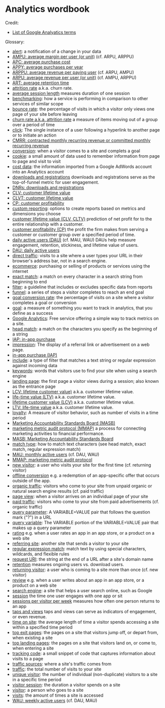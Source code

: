 # Analytics wordbook

Credit:

* [List of Google Analyatics terms](http://www.epower.com/google-analytics-glossary)

Glossary:

* [alert](?): a notification of a change in your data
* [AMPU: average margin per user (or unit)](https://wikipedia.org/wiki/Average_revenue_per_user) (cf. ARPU, ARPPU)
* [APC: average purchase cost](TODO)
* [APPY: average purchases per year](TODO)
* [ARPPU: average revenue per paying user](https://wikipedia.org/wiki/Average_revenue_per_user) (cf. ARPU, AMPU)
* [ARPU: average revenue per user (or unit)](https://wikipedia.org/wiki/Average_revenue_per_user) (cf. AMPU, ARPPU)
* [ART: average retention time](TODO)
* [attrition rate](https://en.wikipedia.org/wiki/Churn_rate) a.k.a. churn rate.
* [average session length](?) measures duration of one session
* [benchmarking](?): how a service is performing in comparison to other services of similar scope
* [bounce rate](?): the percentage of visits in which a visitor only views one page of your site before leaving
* [churn rate a.k.a. attrition rate](https://en.wikipedia.org/wiki/Churn_rate) a measure of items moving out of a group over a period of time 
* [click](?): The single instance of a user following a hyperlink to another page or to initiate an action
* [CMRR: contracted monthly recurring revenue or committed monthly recurring revenue](TODO)
* [conversion](?): when a visitor comes to a site and complets a goal
* [cookie](?): a small amount of data used to remember information from page to page and visit to visit
* [cost data](?): the information imported from a Google AdWords account into an Analytics account
* [downloads and registrations](TODO) downloads and registrations serve as the top-of-funnel metric for user engagement.
* [DNRs: downloads and registrations](TODO)
* [CLV: customer lifetime value](https://en.wikipedia.org/wiki/Customer_lifetime_value)
* [CLVT: customer lifetime value](https://en.wikipedia.org/wiki/Customer_lifetime_value)
* [CP: customer profitability](https://en.wikipedia.org/wiki/Customer_profitability)
* [custom reporting](?): options to create reports based on metrics and dimensions you choose
* [customer lifetime value (CLV, CLTV)](https://en.wikipedia.org/wiki/Customer_lifetime_value) prediction of net profit for to the entire relationship with a customer.
* [customer profitability (CP)](https://en.wikipedia.org/wiki/Customer_profitability) the profit the firm makes from serving a customer or customer group over a specified period of time.
* [daily active users (DAU)](https://wikipedia.org/wiki/Daily_Active_Users) (cf. MAU, WAU) DAUs help measure engagement, retention, stickiness, and lifetime value of users.
* [DAU: daily active users](https://wikipedia.org/wiki/Daily_Active_Users)
* [direct traffic](?): visits to a site where a user types your URL in their browser's address bar, not in a search engine.
* [ecommerce](?): purchasing or selling of products or services using the internet
* [exact match](?): a match on every character in a search string from beginning to end
* [filter](?): a guideline that includes or excludes specific data from reports
* [funnel](?): a series of steps a visitor completes to reach an end goal
* [goal conversion rate](?): the percentage of visits on a site where a visitor completes a goal or conversion
* [goal](?): a measure of something you want to track in analytics, that you define as a success
* [Google Analytics](?): Free service offering a simple way to track metrics on a site.
* [head match](?): a match on the characters you specify as the beginning of a string
* [IAP: in-app purchase](TODO)
* [impression](?): The display of a referral link or advertisement on a web page.
* [in-app purchase (IAP)](TODO)
* [include](?): a type of filter that matches a text string or regular expression against incoming data
* [keywords](?): words that visitors use to find your site when using a search engine
* [landing page](?): the first page a visitor views during a session; also known as the entrance page
* [LCV: lifetime customer value)](https://en.wikipedia.org/wiki/Customer_lifetime_value) a.k.a. customer lifetime value.
* [life-time value (LTV)](https://en.wikipedia.org/wiki/Customer_lifetime_value) a.k.a. customer lifetime value.
* [lifetime customer value (LCV)](https://en.wikipedia.org/wiki/Customer_lifetime_value) a.k.a. customer lifetime value.
* [LTV: life-time value](https://en.wikipedia.org/wiki/Customer_lifetime_value) a.k.a. customer lifetime value.
* [loyalty](?): A measure of visitor behavior, such as number of visits in a time period
* [Marketing Accountability Standards Board (MASB)](https://en.wikipedia.org/wiki/Marketing_Accountability_Standards_Board)
* [marketing metric audit protocol (MMAP)](https://en.wikipedia.org/wiki/Marketing_metric_audit_protocol) a process for connecting marketing activities to financial performance.
* [MASB: Marketing Accountability Standards Board](https://en.wikipedia.org/wiki/Marketing_Accountability_Standards_Board)
* [match type](?): how to match text characters (see head match, exact match, regular expression match)
* [MAU: monthly active users](TODO) (cf. DAU, WAU)
* [MMAP: marketing metric audit protocol](https://en.wikipedia.org/wiki/Marketing_metric_audit_protocol)
* [new visitor](?): a user who visits your site for the first time (cf. returning visitor)
* [offline conversion](TODO) e.g. a redemption of an app-specific offer that occurs outside of the app.
* [organic traffic](?): visitors who come to your site from unpaid organic or natural search engine results (cf. paid traffic)
* [page view](?): when a visitor arrives on an individual page of your site
* [paid traffic](?): visitors who come to your site from paid advertisements (cf. organic traffic)
* [query parameter](?): A VARIABLE=VALUE pair that follows the question mark ("?") in a URL
* [query variable](?): The VARIABLE portion of the VARIABLE=VALUE pair that makes up a query parameter
* [rating](?) e.g. when a user rates an app in an app store, or a product on a web site
* [referring site](?): another site that sends a visitor to your site
* [regular expression match](?): match text by using special characters, wildcards, and flexible rules
* [request URI](?): the string at the end of a URL after a site's domain name
* [retention](?) measures ongoing users vs. download users.
* [returning visitor](?): a user who is coming to a site more than once (cf. new visitor)
* [review](?) e.g. when a user writes about an app in an app store, or a product on a web site
* [search engine](?): a site that helps a user search online, such as Google
* [session](?) the time one user engages with one app or sit
* [sessions per visitor per week](?) measures how often one person returns to an app
* [taps and views](?) taps and views can serve as indicators of engagement, or even revenue.
* [time on site](?): the average length of time a visitor spends accessing a site within a specified time period
* [top exit pages](?): the pages on a site that visitors jump off, or depart from, when existing a site
* [top landing pages](?): the pages on a site that visitors land on, or come to, when entering a site
* [tracking code](?): a small snippet of code that captures information about visits to a page
* [traffic sources](?): where a site's traffic comes from
* [traffic](?): the total number of visits to your site
* [unique visitor](?): the number of individual (non-duplicate) visitors to a site in a specific time period
* [visitor session](?): the duration a visitor spends on a site
* [visitor](?): a person who goes to a site
* [visits](?): the amount of times a site is accessed
* [WAU: weekly active users](TODO) (cf. DAU, MAU)
